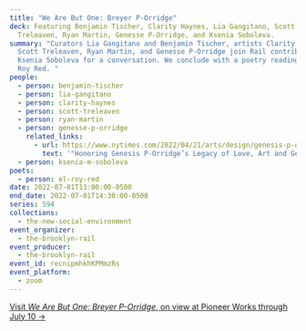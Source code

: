 ```yaml
---
title: "We Are But One: Breyer P-Orridge"
deck: Featuring Benjamin Tischer, Clarity Haynes, Lia Gangitano, Scott
  Treleaven, Ryan Martin, Genesse P-Orridge, and Ksenia Soboleva.
summary: "Curators Lia Gangitano and Benjamin Tischer, artists Clarity Haynes,
  Scott Treleaven, Ryan Martin, and Genesse P-Orridge join Rail contributor
  Ksenia Soboleva for a conversation. We conclude with a poetry reading by El
  Roy Red. "
people:
  - person: benjamin-tischer
  - person: lia-gangitano
  - person: clarity-haynes
  - person: scott-treleaven
  - person: ryan-martin
  - person: genesse-p-orridge
    related_links:
      - url: https://www.nytimes.com/2022/04/21/arts/design/genesis-p-orridge-artist-occult-transgender.html
        text: '"Honoring Genesis P-Orridge’s Legacy of Love, Art and Gender Revolt"'
  - person: ksenia-m-soboleva
poets:
  - person: el-roy-red
date: 2022-07-01T13:00:00-0500
end_date: 2022-07-01T14:30:00-0500
series: 594
collections:
  - the-new-social-environment
event_organizer:
  - the-brooklyn-rail
event_producer:
  - the-brooklyn-rail
event_id: recnipmhkhKPMmzRs
event_platform:
  - zoom
---
```

[Visit *We Are But One: Breyer P-Orridge*, on view at Pioneer Works through July 10 →](https://pioneerworks.org/exhibitions/breyer-p-orridge-we-are-but-one)